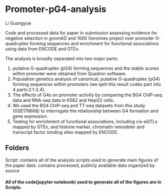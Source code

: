 # Promoter-pG4-analysis
Li Guangyue

Code and processed data for paper in submission assessing evidence for negative selection in gnomAD and 1000 Genomes project over promoter G-quadruplex forming sequences and enrichment for functional associations using data from ENCODE and GTEx.

The analysis is broadly separated into two major parts:

1. putative G-quadruplex (pG4) forming sequences and the stable scores within promoter were obtained from Quadron software.
2. Population genetics analysis of canonical, putative G-quadruplex (pG4) forming sequences within promoters (we split this result codes part into 4 parts:2.1-2.4).
3. The effects of G4s on promoter activity by comparing the BG4 ChIP-seq data and RNA-seq data in K562 and HepG2 cells.
4. We used the BG4 ChIP-seq and TT-seq datasets from this study (GSE178668) to interrogate the relationship between G4 formation and gene expression.
5. Testing for enrichment of functional associations, including cis-eQTLs mapped by GTEx, and histone marker, chromatin remodeler and transcript factor binding sites mapped by ENCODE.

## Folders

Script: contains all of the analysis scripts used to generate main figures of the paper
data: contains processed, publicly available data organized by source

#### All of the code(jupyter notebook) used to generate all of the figures are in Scripts.
